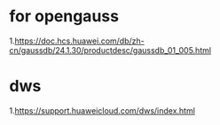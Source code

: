 # for opengauss
1.https://doc.hcs.huawei.com/db/zh-cn/gaussdb/24.1.30/productdesc/gaussdb_01_005.html

# dws
1.https://support.huaweicloud.com/dws/index.html
